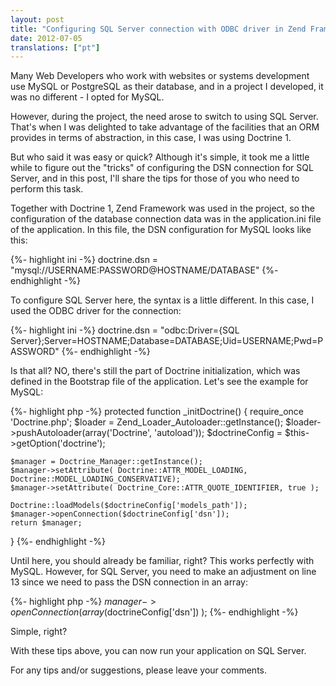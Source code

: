 ```yaml
---
layout: post
title: "Configuring SQL Server connection with ODBC driver in Zend Framework"
date: 2012-07-05
translations: ["pt"]
---
```


<p class="intro"><span class="dropcap">M</span>any Web Developers who work with websites or systems development use MySQL or PostgreSQL as their database, and in a project I developed, it was no different - I opted for MySQL.</p>

However, during the project, the need arose to switch to using SQL Server. That's when I was delighted to take advantage of the facilities that an ORM provides in terms of abstraction, in this case, I was using Doctrine 1.

But who said it was easy or quick? Although it's simple, it took me a little while to figure out the "tricks" of configuring the DSN connection for SQL Server, and in this post, I'll share the tips for those of you who need to perform this task.

Together with Doctrine 1, Zend Framework was used in the project, so the configuration of the database connection data was in the application.ini file of the application. In this file, the DSN configuration for MySQL looks like this:

{%- highlight ini -%}
doctrine.dsn = "mysql://USERNAME:PASSWORD@HOSTNAME/DATABASE"
{%- endhighlight -%}

To configure SQL Server here, the syntax is a little different. In this case, I used the ODBC driver for the connection:

{%- highlight ini -%}
doctrine.dsn = "odbc:Driver={SQL Server};Server=HOSTNAME;Database=DATABASE;Uid=USERNAME;Pwd=PASSWORD"
{%- endhighlight -%}

Is that all? NO, there's still the part of Doctrine initialization, which was defined in the Bootstrap file of the application. Let's see the example for MySQL:

{%- highlight php -%}
protected function _initDoctrine()
{
    require_once 'Doctrine.php';
    $loader = Zend_Loader_Autoloader::getInstance();
    $loader->pushAutoloader(array('Doctrine', 'autoload'));
    $doctrineConfig = $this->getOption('doctrine');
 
    $manager = Doctrine_Manager::getInstance();
    $manager->setAttribute( Doctrine::ATTR_MODEL_LOADING, Doctrine::MODEL_LOADING_CONSERVATIVE);
    $manager->setAttribute( Doctrine_Core::ATTR_QUOTE_IDENTIFIER, true );
                 
    Doctrine::loadModels($doctrineConfig['models_path']);
    $manager->openConnection($doctrineConfig['dsn']);
    return $manager;
}
{%- endhighlight -%}

Until here, you should already be familiar, right? This works perfectly with MySQL. However, for SQL Server, you need to make an adjustment on line 13 since we need to pass the DSN connection in an array:

{%- highlight php -%}
$manager->openConnection( array($doctrineConfig['dsn']) );
{%- endhighlight -%}

Simple, right?

With these tips above, you can now run your application on SQL Server.

For any tips and/or suggestions, please leave your comments.